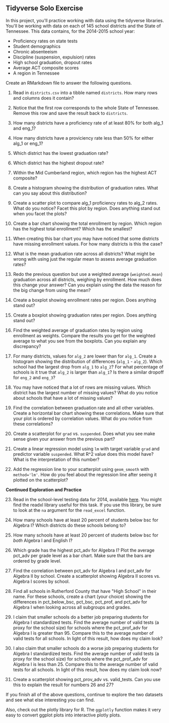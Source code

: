 ## Tidyverse Solo Exercise

In this project, you'll practice working with data using the tidyverse libraries. 
You'll be working with data on each of 145 school districts and the State of Tennessee. This data contains, for the 2014-2015 school year:
* Proficiency rates on state tests
* Student demographics
* Chronic absenteeism
* Discipline (suspension, expulsion) rates
* High school graduation, dropout rates
* Average ACT composite scores
* A region in Tennessee  

Create an RMarkdown file to answer the following questions.

1. Read in `districts.csv` into a tibble named `districts`. How many rows and columns does it contain?

2. Notice that the first row corresponds to the whole State of Tennessee. Remove this row and save the result back to `districts`.

3. How many districts have a proficiency rate of at least 80% for both alg_1 and eng_1?

4. How many districts have a proviciency rate less than 50% for either alg_1 or eng_1?

5. Which district has the lowest graduation rate?

6. Which district has the highest dropout rate?

7. Within the Mid Cumberland region, which region has the highest ACT composite?

8. Create a histogram showing the distribution of graduation rates. What can you say about this distribution?

9. Create a scatter plot to compare alg_1 proficiency rates to alg_2 rates. What do you notice? Facet this plot by region. Does anything stand out when you facet the plots?

10. Create a bar chart showing the total enrollment by region. Which region has the highest total enrollment? Which has the smallest?

11. When creating this bar chart you may have noticed that some districts have missing enrollment values. For how many districts is this the case?

12. What is the mean graduation rate across all districts? What might be wrong with using just the regular mean to assess average graduation rates?

13. Redo the previous question but use a weighted average (`weighted.mean`) graduation across all districts, weighing by enrollment. How much does this change your answer? Can you explain using the data the reason for the big change from using the mean?

14. Create a boxplot showing enrollment rates per region. Does anything stand out?

15. Create a boxplot showing graduation rates per region. Does anything stand out?

16. Find the weighted average of graduation rates by region using enrollment as weights. Compare the results you get for the weighted average to what you see from the boxplots. Can you explain any discrepancy?

17. For many districts, values for `alg_2` are lower than for `alg_1`. Create a histogram showing the distribution of differences (`alg_1` - `alg_2`). Which school had the largest drop from `alg_1` to `alg_2`? For what percentage of schools is it true that `alg_2` is larger than `alg_1`? Is there a similar dropoff for `eng_2` and `eng_3`?

18. You may have noticed that a lot of rows are missing values. Which district has the largest number of missing values? What do you notice about schools that have a lot of missing values?

19. Find the correlation between graduation rate and all other variables. Create a horizontal bar chart showing these correlations. Make sure that your plot is ordered by correlation values. What do you notice from these correlations?

20. Create a scatterplot for `grad` vs. `suspended`. Does what you see make sense given your answer from the previous part?

21. Create a linear regression model using `lm` with target variable `grad` and predictor variable `suspended`. What R^2 value does this model have? What is the interpretation of this number?

22. Add the regression line to your scatterplot using `geom_smooth` with `method='lm'`. How do you feel about the regression line after seeing it plotted on the scatterplot?

**Continued Exploration and Practice**

23. Read in the school-level testing data for 2014, available [here](https://www.tn.gov/content/dam/tn/education/data/data_2014_school_base.xlsx). You might find the readxl library useful for this task. If you use this library, be sure to look at the `na` argument for the `read_excel` function.

24. How many schools have at least 20 percent of students below bsc for Algebra I? Which districts do these schools belong to?

25. How many schools have at least 20 percent of students below bsc for _both_ Algebra I and English I?

26. Which grade has the highest pct_adv for Algebra I? Plot the average pct_adv per grade level as a bar chart. Make sure that the bars are ordered by grade level.

27. Find the correlation between pct_adv for Algebra I and pct_adv for Algebra II by school. Create a scatterplot showing Algebra II scores vs. Algebra I scores by school.

28. Find all schools in Rutherford County that have "High School" in their name. For these schools, create a chart (your choice) showing the differences in pct_below_bsc, pct_bsc, pct_prof, and pct_adv for Algebra I when looking across all subgroups and grades.

29. I claim that smaller schools do a better job preparing students for Algebra I standardized tests. Find the average number of valid tests (a proxy for the school size) for schools where the pct_prof_adv for Algebra I is greater than 95. Compare this to the average number of valid tests for all schools. In light of this result, how does my claim look?

30. I also claim that smaller schools do a worse job preparing students for Algebra I standardized tests. Find the average number of valid tests (a proxy for the school size) for schools where the pct_prof_adv for Algebra I is less than 25. Compare this to the average number of valid tests for all schools. In light of this result, how does my claim look now?

31. Create a scatterplot showing pct_prov_adv vs. valid_tests. Can you use this to explain the result for numbers 26 and 27?

If you finish all of the above questions, continue to explore the two datasets and see what else interesting you can find.

Also, check out the plotly library for R. The `ggplotly` function makes it very easy to convert ggplot plots into interactive plotly plots.